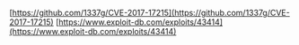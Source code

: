 [https://github.com/1337g/CVE-2017-17215](https://github.com/1337g/CVE-2017-17215)
[https://www.exploit-db.com/exploits/43414](https://www.exploit-db.com/exploits/43414)

